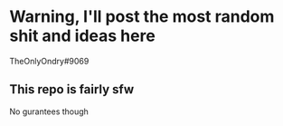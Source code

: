 # Warning, I'll post the most random shit and ideas here
TheOnlyOndry#9069
## This repo is fairly sfw
No gurantees though
